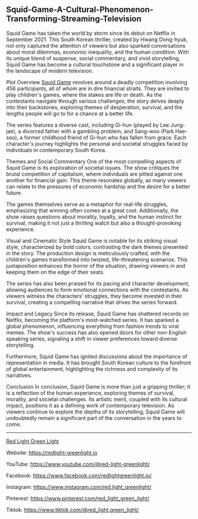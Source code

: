 Squid-Game-A-Cultural-Phenomenon-Transforming-Streaming-Television
---
Squid Game has taken the world by storm since its debut on Netflix in September 2021. This South Korean thriller, created by Hwang Dong-hyuk, not only captured the attention of viewers but also sparked conversations about moral dilemmas, economic inequality, and the human condition. With its unique blend of suspense, social commentary, and vivid storytelling, Squid Game has become a cultural touchstone and a significant player in the landscape of modern television.

Plot Overview
[Squid Game](https://redlight-greenlight.io/squid-game.games) revolves around a deadly competition involving 456 participants, all of whom are in dire financial straits. They are invited to play children's games, where the stakes are life or death. As the contestants navigate through various challenges, the story delves deeply into their backstories, exploring themes of desperation, survival, and the lengths people will go to for a chance at a better life.

The series features a diverse cast, including Gi-hun (played by Lee Jung-jae), a divorced father with a gambling problem, and Sang-woo (Park Hae-soo), a former childhood friend of Gi-hun who has fallen from grace. Each character's journey highlights the personal and societal struggles faced by individuals in contemporary South Korea.

Themes and Social Commentary
One of the most compelling aspects of Squid Game is its exploration of societal issues. The show critiques the brutal competition of capitalism, where individuals are pitted against one another for financial gain. This theme resonates globally, as many viewers can relate to the pressures of economic hardship and the desire for a better future.

The games themselves serve as a metaphor for real-life struggles, emphasizing that winning often comes at a great cost. Additionally, the show raises questions about morality, loyalty, and the human instinct for survival, making it not just a thrilling watch but also a thought-provoking experience.

Visual and Cinematic Style
Squid Game is notable for its striking visual style, characterized by bold colors, contrasting the dark themes presented in the story. The production design is meticulously crafted, with the children's games transformed into twisted, life-threatening scenarios. This juxtaposition enhances the horror of the situation, drawing viewers in and keeping them on the edge of their seats.

The series has also been praised for its pacing and character development, allowing audiences to form emotional connections with the contestants. As viewers witness the characters' struggles, they become invested in their survival, creating a compelling narrative that drives the series forward.

Impact and Legacy
Since its release, Squid Game has shattered records on Netflix, becoming the platform's most-watched series. It has sparked a global phenomenon, influencing everything from fashion trends to viral memes. The show's success has also opened doors for other non-English speaking series, signaling a shift in viewer preferences toward diverse storytelling.

Furthermore, Squid Game has ignited discussions about the importance of representation in media. It has brought South Korean culture to the forefront of global entertainment, highlighting the richness and complexity of its narratives.

Conclusion
In conclusion, Squid Game is more than just a gripping thriller; it is a reflection of the human experience, exploring themes of survival, morality, and societal challenges. Its artistic merit, coupled with its cultural impact, positions it as a defining work of contemporary television. As viewers continue to explore the depths of its storytelling, Squid Game will undoubtedly remain a significant part of the conversation in the years to come.

---

[Red Light Green Light](https://redlight-greenlight.io/)

Website: https://redlight-greenlight.io

YouTube: https://www.youtube.com/@red-light-greenlight/

Facebook: https://www.facebook.com/redlightgreenlight.io/

Instagram: https://www.instagram.com/red.light_greenlight/

Pinterest: https://www.pinterest.com/red_light_green_light/

Tiktok: https://www.tiktok.com/@red_light.green_light/

